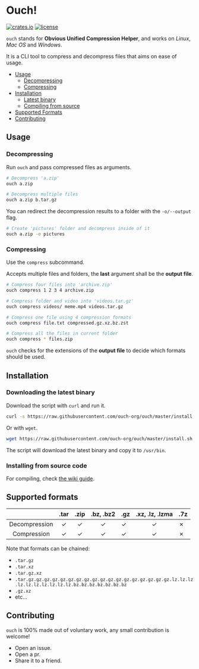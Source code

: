 # Ouch!

[![crates.io](https://img.shields.io/crates/v/ouch.svg?style=for-the-badge&logo=rust)](https://crates.io/crates/ouch) [![license](https://img.shields.io/badge/license-MIT-blue.svg?style=for-the-badge&logo=Open-Source-Initiative&logoColor=ffffff)](https://github.com/ouch-org/ouch/blob/main/LICENSE)

<!-- ![ouch_image](https://encrypted-tbn0.gstatic.com/images?q=tbn:ANd9GcR5ilNDTFZZ-Vy_ctm2YyAe8Yk0UT7lB2hIhg&usqp=CAU)  -->

`ouch` stands for **Obvious Unified Compression Helper**, and works on _Linux_, _Mac OS_ and _Windows_.

It is a CLI tool to compress and decompress files that aims on ease of usage.

<!-- TODO -->
<!--     - [Listing files](#Listing-the-elements-of-an-archive) -->

- [Usage](#usage)
    - [Decompressing](#decompressing)
    - [Compressing](#compressing)
- [Installation](#installation)
    - [Latest binary](#downloading-the-latest-binary)
    - [Compiling from source](#installing-from-source-code)
- [Supported Formats](#supported-formats)
- [Contributing](#contributing)

## Usage

### Decompressing

Run `ouch` and pass compressed files as arguments.

```sh
# Decompress 'a.zip'
ouch a.zip

# Decompress multiple files
ouch a.zip b.tar.gz
```

You can redirect the decompression results to a folder with the `-o/--output` flag.

```sh
# Create 'pictures' folder and decompress inside of it
ouch a.zip -o pictures
```

### Compressing

Use the `compress` subcommand.

Accepts multiple files and folders, the **last** argument shall be the **output file**.

```sh
# Compress four files into 'archive.zip'
ouch compress 1 2 3 4 archive.zip

# Compress folder and video into 'videos.tar.gz'
ouch compress videos/ meme.mp4 videos.tar.gz

# Compress one file using 4 compression formats
ouch compress file.txt compressed.gz.xz.bz.zst

# Compress all the files in current folder
ouch compress * files.zip
```

`ouch` checks for the extensions of the **output file** to decide which formats should be used.

<!-- ### Listing the elements of an archive

* **Upcoming feature**

```
# Shows the files and folders contained in videos.tar.xz
ouch list videos.tar.xz
``` -->

## Installation

### Downloading the latest binary

Download the script with `curl` and run it.

```sh
curl -s https://raw.githubusercontent.com/ouch-org/ouch/master/install.sh | sh
```

Or with `wget`.

```sh
wget https://raw.githubusercontent.com/ouch-org/ouch/master/install.sh -O - | sh
```

The script will download the latest binary and copy it to `/usr/bin`.

### Installing from source code

For compiling, check [the wiki guide](https://github.com/ouch-org/ouch/wiki/Compiling-and-installing-from-source-code).


## Supported formats

|               | .tar | .zip | .bz, .bz2 | .gz | .xz, .lz, .lzma | .7z |
|:-------------:|:----:|:----:|:---------:| --- |:---------------:| --- |
| Decompression | ✓   | ✓   | ✓         | ✓  |   ✓            | ✗  |
|  Compression  | ✓   | ✓   | ✓         | ✓  |   ✓            | ✗  |

Note that formats can be chained:
- `.tar.gz`
- `.tar.xz`
- `.tar.gz.xz`
- `.tar.gz.gz.gz.gz.gz.gz.gz.gz.gz.gz.gz.gz.gz.gz.gz.gz.gz.gz.lz.lz.lz.lz.lz.lz.lz.lz.lz.lz.bz.bz.bz.bz.bz.bz.bz`
- `.gz.xz`
- etc...

## Contributing

`ouch` is 100% made out of voluntary work, any small contribution is welcome!

- Open an issue.
- Open a pr.
- Share it to a friend.
